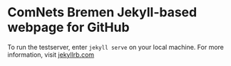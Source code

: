 ComNets Bremen Jekyll-based webpage for GitHub
==============================================

To run the testserver, enter `jekyll serve` on your local machine.
For more information, visit [jekyllrb.com](https://jekyllrb.com/ "Jekyll Webpage")
